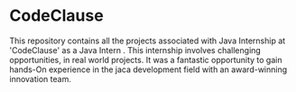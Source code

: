 # CodeClause
This repository contains all the projects associated with Java Internship at 'CodeClause' as a Java Intern . This internship involves challenging opportunities, in real world projects. It was a fantastic opportunity to gain hands-On experience in the jaca development field with an award-winning innovation team. 
